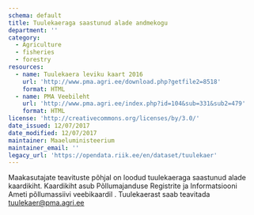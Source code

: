 ```yaml
---
schema: default
title: Tuulekaeraga saastunud alade andmekogu
department: ''
category:
  - Agriculture
  - fisheries
  - forestry
resources:
  - name: Tuulekaera leviku kaart 2016
    url: 'http://www.pma.agri.ee/download.php?getfile2=8518'
    format: HTML
  - name: PMA Veebileht
    url: 'http://www.pma.agri.ee/index.php?id=104&sub=331&sub2=479'
    format: HTML
license: 'http://creativecommons.org/licenses/by/3.0/'
date_issued: 12/07/2017
date_modified: 12/07/2017
maintainer: Maaeluministeerium
maintainer_email: ''
legacy_url: 'https://opendata.riik.ee/en/dataset/tuulekaer'
---
```

Maakasutajate teavituste põhjal on loodud tuulekaeraga saastunud alade kaardikiht. Kaardikiht asub Põllumajanduse Registrite ja Informatsiooni Ameti põllumassiivi veebikaardil . Tuulekaerast saab teavitada tuulekaer@pma.agri.ee